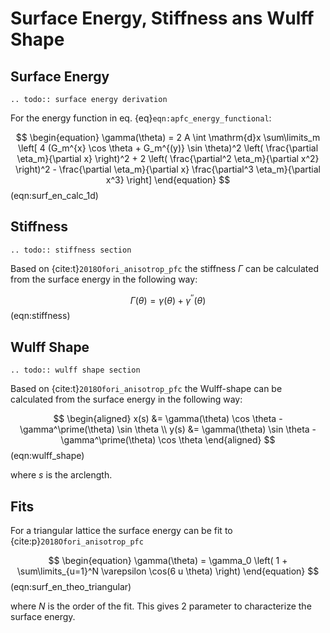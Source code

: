 # Surface Energy, Stiffness ans Wulff Shape

## Surface Energy

```{eval-rst}
.. todo:: surface energy derivation
```

For the energy function in eq. {eq}`eqn:apfc_energy_functional`:

$$
\begin{equation}
\gamma(\theta) = 2 A \int \mathrm{d}x \sum\limits_m \left[
    4 (G_m^{x} \cos \theta + G_m^{(y)} \sin \theta)^2
    \left( \frac{\partial \eta_m}{\partial x} \right)^2 +
    2 \left( \frac{\partial^2 \eta_m}{\partial x^2} \right)^2
    - \frac{\partial \eta_m}{\partial x} \frac{\partial^3 \eta_m}{\partial x^3}
\right]
\end{equation}
$$ (eqn:surf_en_calc_1d)

## Stiffness

```{eval-rst}
.. todo:: stiffness section
```

Based on {cite:t}`2018Ofori_anisotrop_pfc` the stiffness $\Gamma$
can be calculated from the surface energy in the following way:

$$
\begin{equation}
\Gamma(\theta) = \gamma(\theta) + \gamma^{\prime\prime}(\theta)
\end{equation}
$$ (eqn:stiffness)

## Wulff Shape

```{eval-rst}
.. todo:: wulff shape section
```

Based on {cite:t}`2018Ofori_anisotrop_pfc` the Wulff-shape
can be calculated from the surface energy in the following way:

$$
\begin{aligned}
x(s) &= \gamma(\theta) \cos \theta - \gamma^\prime(\theta) \sin \theta \\
y(s) &= \gamma(\theta) \sin \theta - \gamma^\prime(\theta) \cos \theta
\end{aligned}
$$ (eqn:wulff_shape)

where $s$ is the arclength.

## Fits

For a triangular lattice the surface energy can be fit to
{cite:p}`2018Ofori_anisotrop_pfc`

$$
\begin{equation}
\gamma(\theta) = \gamma_0 \left(
    1 + \sum\limits_{u=1}^N \varepsilon \cos(6 u \theta)
\right)
\end{equation}
$$ (eqn:surf_en_theo_triangular)

where $N$ is the order of the fit.
This gives 2 parameter to characterize the surface energy.
